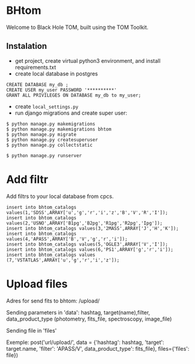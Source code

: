 BHtom
===========================
Welcome to Black Hole TOM, built using the TOM Toolkit.

## Instalation


* get project, create virtual python3 environment, and install requirements.txt
* create local database in postgres
```
CREATE DATABASE my_db ;
CREATE USER my_user PASSWORD '**********'
GRANT ALL PRIVILEGES ON DATABASE my_db to my_user;

```
* create `local_settings.py`
* run django migrations and create super user:

```
$ python manage.py makemigrations
$ python manage.py makemigrations bhtom
$ python manage.py migrate
$ python manage.py createsuperuser
$ python manage.py collectstatic
```

```
$ python manage.py runserver

```

# Add filtr

Add filtrs to your local database from cpcs.

```
insert into bhtom_catalogs values(1,'SDSS',ARRAY['u','g','r','i','z','B','V','R','I']);
insert into bhtom_catalogs values(2,'USNO',ARRAY['B1pg','B2pg','R1pg','R2pg','Ipg']);
insert into bhtom_catalogs values(3,'2MASS',ARRAY['J','H','K']);
insert into bhtom_catalogs values(4,'APASS',ARRAY['B','V','g','r','i']);
insert into bhtom_catalogs values(5,'OGLE3',ARRAY['V','I']);
insert into bhtom_catalogs values(6,'PS1',ARRAY['g','r','i']);
insert into bhtom_catalogs values (7,'VSTATLAS',ARRAY['u','g','r','i','z']);

```


# Upload files

Adres for send fits to bhtom:  /upload/

Sending parameters in 'data': hashtag, target(name),filter, data_product_type (photometry, fits_file, spectroscopy, image_file) 

Sending file in 'files'

Exemple: 
    post('url/upload/', data = {'hashtag': hashtag, 'target': target.name, 'filter': 'APASS/V', data_product_type':  fits_file}, files={'files': file})




